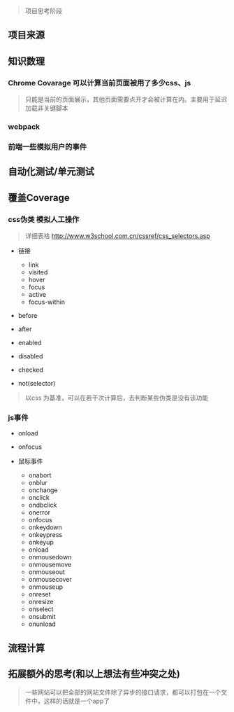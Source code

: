 > 项目思考阶段
## 项目来源

## 知识数理
### 
### Chrome Covarage 可以计算当前页面被用了多少css、js
> 只能是当前的页面展示，其他页面需要点开才会被计算在内。主要用于延迟加载非关键脚本
### webpack
### 前端一些模拟用户的事件
## 自动化测试/单元测试
## 覆盖Coverage 
### css伪类 模拟人工操作
> 详细表格 http://www.w3school.com.cn/cssref/css_selectors.asp
- 链接
    - link
    - visited
    - hover
    - focus
    - active
    - focus-within

- before
- after
- enabled
- disabled
- checked
- not(selector)

> 以css 为基准，可以在若干次计算后，去判断某些伪类是没有该功能
### js事件 
- onload
- onfocus


- 鼠标事件
    - onabort
    - onblur
    - onchange
    - onclick
    - ondbclick
    - onerror
    - onfocus
    - onkeydown
    - onkeypress
    - onkeyup
    - onload
    - onmousedown
    - onmousemove
    - onmouseout
    - onmousecover
    - onmouseup
    - onreset
    - onresize
    - onselect
    - onsubmit
    - onunload
## 流程计算

## 拓展额外的思考(和以上想法有些冲突之处)

> 一些网站可以把全部的网站文件除了异步的接口请求，都可以打包在一个文件中，这样的话就是一个app了

